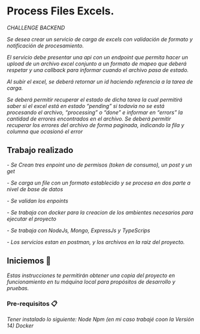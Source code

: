 # Process Files Excels.

_CHALLENGE BACKEND_

_Se desea crear un servicio de carga de excels con validación de formato y notificación de procesamiento._

_El servicio debe presentar una api con un endpoint que permita hacer un upload de un archivo excel conjunto a un formato de mapeo que deberá respetar y una callback para informar cuando el archivo pasa de estado._

_Al subir el excel, se deberá retornar un id haciendo referencia a la tarea de carga._

_Se deberá permitir recuperar el estado de dicha tarea la cual permitirá saber si el excel está en estado “pending” si todavía no se está procesando el archivo, “processing” o “done” e informar en “errors” la cantidad de errores encontrados en el archivo. Se deberá permitir recuperar los errores del archivo de forma paginada, indicando la fila y columna que ocasionó el error_


## Trabajo realizado

_- Se Crean tres enpoint uno de permisos (token de consumo), un post y un get_

_- Se carga un file con un formato establecido y se procesa en dos parte a nivel de base de datos_

_- Se validan los enpoints_

_- Se trabaja con docker para la creacion de los ambientes necesarios para ejecutar el proyecto_

_- Se trabaja con NodeJs, Mongo, ExpressJs y TypeScrips_

_- Los servicios estan en postman, y los archivos en la raiz del proyecto._


## Iniciemos 🚀

_Estas instrucciones te permitirán obtener una copia del proyecto en funcionamiento en tu máquina local para propósitos de desarrollo y pruebas._


### Pre-requisitos 📋

_Tener instalado lo siguiente:_
_Node_
_Npm (en mi caso trabajé coon la Versión 14)_
_Docker_
